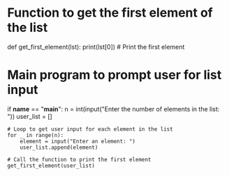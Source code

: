 <!-- Problem Statement
Fill out the function get_first_element(lst) which takes in a list lst as a parameter and prints the first element in the list. The list is guaranteed to be non-empty. We've written some code for you which prompts the user to input the list one element at a time. -->


# Function to get the first element of the list
def get_first_element(lst):
    print(lst[0])  # Print the first element

# Main program to prompt user for list input
if __name__ == "__main__":
    n = int(input("Enter the number of elements in the list: "))
    user_list = []
    
    # Loop to get user input for each element in the list
    for _ in range(n):
        element = input("Enter an element: ")
        user_list.append(element)
    
    # Call the function to print the first element
    get_first_element(user_list)
